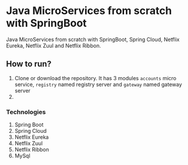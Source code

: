 # Java MicroServices from scratch with SpringBoot

Java MicroServices from scratch with SpringBoot, Spring Cloud, Netflix Eureka, Netflix Zuul and Netflix Ribbon. 

## How to run?
1. Clone or download the repository. It has 3 modules `accounts` micro service, `registry` named registry server and `gateway` named gateway server
2. 

### Technologies

1. Spring Boot
2. Spring Cloud
3. Netflix Eureka
4. Netflix Zuul
5. Netflix Ribbon
6. MySql 




